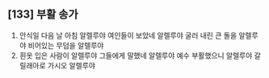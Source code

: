 ## [133] 부활 송가

1) 안식일 다음 날 아침 알렐루야 여인들이 보았네 알렐루야 굴러 내린 큰 돌을 알렐루야 비어있는 무덤을 알렐루야
2) 흰옷 입은 사람이 알렐루야 그들에게 말했네 알렐루야 예수 부활했으니 알렐루야 갈릴래아로 가시오 알렐루야
